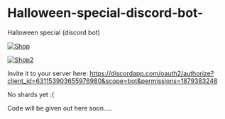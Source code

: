 # Halloween-special-discord-bot-
Halloween special (discord bot)

<img>[![Shop](https://wad0.000webhostapp.com/images/Halloween%20bot/Skjermbilde.PNG)](https://wad0.000webhostapp.com/images/Halloween%20bot/Skjermbilde.PNG)

<img>[![Shop2](https://wad0.000webhostapp.com/images/Halloween%20bot/image.png)](https://wad0.000webhostapp.com/images/Halloween%20bt/image.png)


Invite it to your server here: 
https://discordapp.com/oauth2/authorize?client_id=631153903655976980&scope=bot&permissions=1879383248

No shards yet :(


Code will be given out here soon.....
